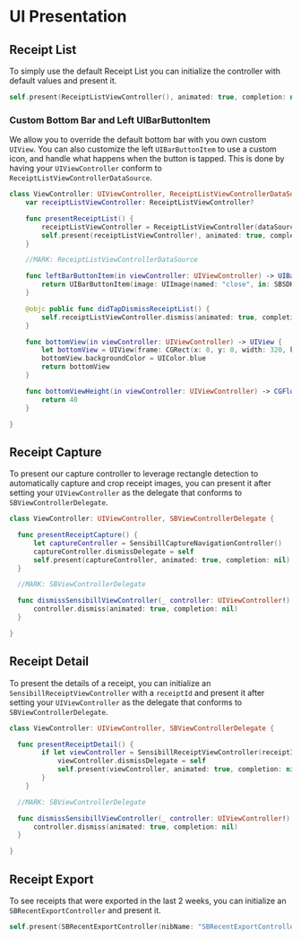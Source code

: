 # UI Presentation
## Receipt List
To simply use the default Receipt List you can initialize the controller with default values and present it.

```swift
self.present(ReceiptListViewController(), animated: true, completion: nil)
```

### Custom Bottom Bar and Left UIBarButtonItem
We allow you to override the default bottom bar with you own custom `UIView`. You can also customize the left `UIBarButtonItem` to use a custom icon, and handle what happens when the button is tapped. This is done by having your `UIViewController` conform to `ReceiptListViewControllerDataSource`.

```swift
class ViewController: UIViewController, ReceiptListViewControllerDataSource {
    var receiptListViewController: ReceiptListViewController?

    func presentReceiptList() {
        receiptListViewController = ReceiptListViewController(dataSource: self)
        self.present(receiptListViewController!, animated: true, completion: nil)
    }

    //MARK: ReceiptListViewControllerDataSource

    func leftBarButtonItem(in viewController: UIViewController) -> UIBarButtonItem? {
        return UIBarButtonItem(image: UIImage(named: "close", in: SBSDKBundle.uiBundle(), compatibleWith: nil), style: .plain, target: self, action: #selector(didTapDismissReceiptList))
    }

    @objc public func didTapDismissReceiptList() {
        self.receiptListViewController.dismiss(animated: true, completion: nil)
    }

    func bottomView(in viewController: UIViewController) -> UIView {
        let bottomView = UIView(frame: CGRect(x: 0, y: 0, width: 320, height: 40))
        bottomView.backgroundColor = UIColor.blue
        return bottomView
    }

    func bottomViewHeight(in viewController: UIViewController) -> CGFloat {
        return 40
    }

}
```

## Receipt Capture
To present our capture controller to leverage rectangle detection to automatically capture and crop receipt images, you can present it after setting your `UIViewController` as the delegate that conforms to `SBViewControllerDelegate`.

```swift
class ViewController: UIViewController, SBViewControllerDelegate {

  func presentReceiptCapture() {
      let captureController = SensibillCaptureNavigationController()
      captureController.dismissDelegate = self
      self.present(captureController, animated: true, completion: nil)
  }

  //MARK: SBViewControllerDelegate

  func dismissSensibillViewController(_ controller: UIViewController!) {
      controller.dismiss(animated: true, completion: nil)
  }

}
```

## Receipt Detail
To present the details of a receipt, you can initialize an `SensibillReceiptViewController` with a `receiptId` and present it after setting your `UIViewController` as the delegate that conforms to `SBViewControllerDelegate`.

```swift
class ViewController: UIViewController, SBViewControllerDelegate {

  func presentReceiptDetail() {
        if let viewController = SensibillReceiptViewController(receiptId: "receiptId") {
            viewController.dismissDelegate = self
            self.present(viewController, animated: true, completion: nil)
        }
    }

  //MARK: SBViewControllerDelegate

  func dismissSensibillViewController(_ controller: UIViewController!) {
      controller.dismiss(animated: true, completion: nil)
  }

}
```

## Receipt Export
To see receipts that were exported in the last 2 weeks, you can initialize an `SBRecentExportController` and present it.

```swift
self.present(SBRecentExportController(nibName: "SBRecentExportController", bundle: SBSDKBundle.uiBundle(), animated: true, completion: nil)
```
